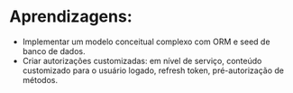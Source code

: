 # Aprendizagens:
 - Implementar um modelo conceitual complexo com ORM e seed de banco de dados.
 - Criar autorizações customizadas: em nível de serviço, conteúdo customizado para o usuário logado, refresh token, pré-autorização de métodos.
